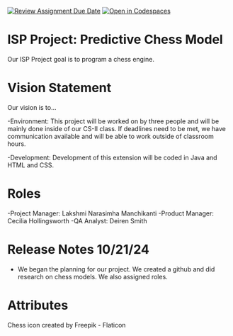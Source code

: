 [![Review Assignment Due Date](https://classroom.github.com/assets/deadline-readme-button-22041afd0340ce965d47ae6ef1cefeee28c7c493a6346c4f15d667ab976d596c.svg)](https://classroom.github.com/a/-3gzFDDy)
[![Open in Codespaces](https://classroom.github.com/assets/launch-codespace-2972f46106e565e64193e422d61a12cf1da4916b45550586e14ef0a7c637dd04.svg)](https://classroom.github.com/open-in-codespaces?assignment_repo_id=16674918)
# ISP Project: Predictive Chess Model
Our ISP Project goal is to program a chess engine.
# Vision Statement
Our vision is to...

-Environment:
This project will be worked on by three people and will be mainly done inside of our CS-II class. If deadlines need to be met, we have communication available and will be able to work outside of classroom hours.

-Development:
Development of this extension will be coded in Java and HTML and CSS.

# Roles
-Project Manager: Lakshmi Narasimha Manchikanti
-Product Manager: Cecilia Hollingsworth
-QA Analyst: Deiren Smith

# Release Notes 10/21/24
- We began the planning for our project. We created a github and did research on chess models. We also assigned roles.

# Attributes
Chess icon created by Freepik - Flaticon
